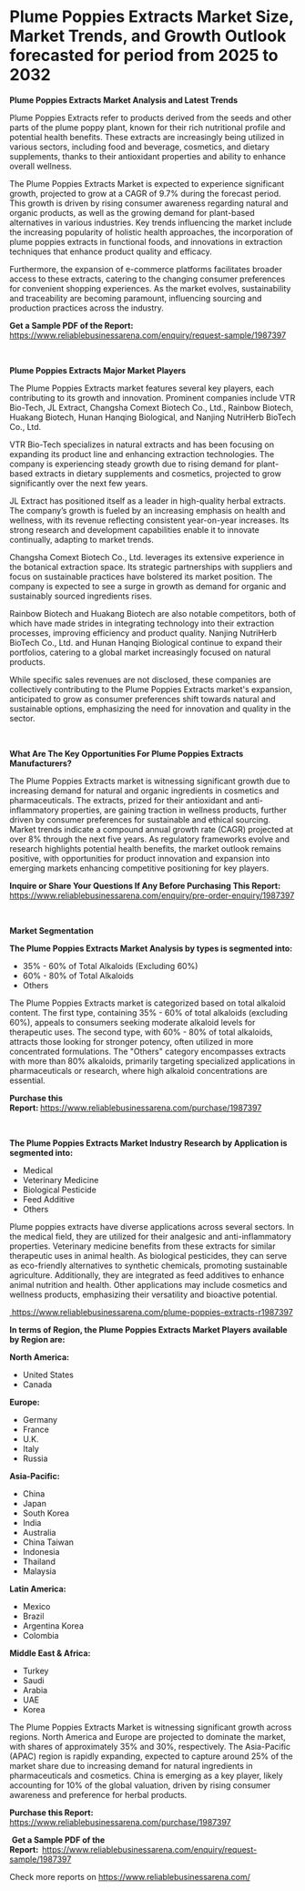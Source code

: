 <p><h1>Plume Poppies Extracts Market Size, Market Trends, and Growth Outlook forecasted for period from 2025 to 2032</h1></p><p><strong>Plume Poppies Extracts Market Analysis and Latest Trends</strong></p>
<p><p>Plume Poppies Extracts refer to products derived from the seeds and other parts of the plume poppy plant, known for their rich nutritional profile and potential health benefits. These extracts are increasingly being utilized in various sectors, including food and beverage, cosmetics, and dietary supplements, thanks to their antioxidant properties and ability to enhance overall wellness. </p><p>The Plume Poppies Extracts Market is expected to experience significant growth, projected to grow at a CAGR of 9.7% during the forecast period. This growth is driven by rising consumer awareness regarding natural and organic products, as well as the growing demand for plant-based alternatives in various industries. Key trends influencing the market include the increasing popularity of holistic health approaches, the incorporation of plume poppies extracts in functional foods, and innovations in extraction techniques that enhance product quality and efficacy. </p><p>Furthermore, the expansion of e-commerce platforms facilitates broader access to these extracts, catering to the changing consumer preferences for convenient shopping experiences. As the market evolves, sustainability and traceability are becoming paramount, influencing sourcing and production practices across the industry.</p></p>
<p><strong>Get a Sample PDF of the Report:&nbsp;</strong> <a href="https://www.reliablebusinessarena.com/enquiry/request-sample/1987397?utm_campaign=2527&utm_medium=2&utm_source=Github&utm_content=ia&utm_term=03042025&utm_id=plume-poppies-extracts">https://www.reliablebusinessarena.com/enquiry/request-sample/1987397</a></p>
<p>&nbsp;</p>
<p><strong>Plume Poppies Extracts Major Market Players</strong></p>
<p><p>The Plume Poppies Extracts market features several key players, each contributing to its growth and innovation. Prominent companies include VTR Bio-Tech, JL Extract, Changsha Comext Biotech Co., Ltd., Rainbow Biotech, Huakang Biotech, Hunan Hanqing Biological, and Nanjing NutriHerb BioTech Co., Ltd. </p><p>VTR Bio-Tech specializes in natural extracts and has been focusing on expanding its product line and enhancing extraction technologies. The company is experiencing steady growth due to rising demand for plant-based extracts in dietary supplements and cosmetics, projected to grow significantly over the next few years. </p><p>JL Extract has positioned itself as a leader in high-quality herbal extracts. The company’s growth is fueled by an increasing emphasis on health and wellness, with its revenue reflecting consistent year-on-year increases. Its strong research and development capabilities enable it to innovate continually, adapting to market trends.</p><p>Changsha Comext Biotech Co., Ltd. leverages its extensive experience in the botanical extraction space. Its strategic partnerships with suppliers and focus on sustainable practices have bolstered its market position. The company is expected to see a surge in growth as demand for organic and sustainably sourced ingredients rises.</p><p>Rainbow Biotech and Huakang Biotech are also notable competitors, both of which have made strides in integrating technology into their extraction processes, improving efficiency and product quality. Nanjing NutriHerb BioTech Co., Ltd. and Hunan Hanqing Biological continue to expand their portfolios, catering to a global market increasingly focused on natural products.</p><p>While specific sales revenues are not disclosed, these companies are collectively contributing to the Plume Poppies Extracts market's expansion, anticipated to grow as consumer preferences shift towards natural and sustainable options, emphasizing the need for innovation and quality in the sector.</p></p>
<p>&nbsp;</p>
<p><strong>What Are The Key Opportunities For Plume Poppies Extracts Manufacturers?</strong></p>
<p><p>The Plume Poppies Extracts market is witnessing significant growth due to increasing demand for natural and organic ingredients in cosmetics and pharmaceuticals. The extracts, prized for their antioxidant and anti-inflammatory properties, are gaining traction in wellness products, further driven by consumer preferences for sustainable and ethical sourcing. Market trends indicate a compound annual growth rate (CAGR) projected at over 8% through the next five years. As regulatory frameworks evolve and research highlights potential health benefits, the market outlook remains positive, with opportunities for product innovation and expansion into emerging markets enhancing competitive positioning for key players.</p></p>
<p><strong>Inquire or Share Your Questions If Any Before Purchasing This Report:</strong> <a href="https://www.reliablebusinessarena.com/enquiry/pre-order-enquiry/1987397?utm_campaign=2527&utm_medium=2&utm_source=Github&utm_content=ia&utm_term=03042025&utm_id=plume-poppies-extracts">https://www.reliablebusinessarena.com/enquiry/pre-order-enquiry/1987397</a></p>
<p>&nbsp;</p>
<p><strong>Market Segmentation</strong></p>
<p><strong>The Plume Poppies Extracts Market Analysis by types is segmented into:</strong></p>
<p><ul><li>35% - 60% of Total Alkaloids (Excluding 60%)</li><li>60% - 80% of Total Alkaloids</li><li>Others</li></ul></p>
<p><p>The Plume Poppies Extracts market is categorized based on total alkaloid content. The first type, containing 35% - 60% of total alkaloids (excluding 60%), appeals to consumers seeking moderate alkaloid levels for therapeutic uses. The second type, with 60% - 80% of total alkaloids, attracts those looking for stronger potency, often utilized in more concentrated formulations. The "Others" category encompasses extracts with more than 80% alkaloids, primarily targeting specialized applications in pharmaceuticals or research, where high alkaloid concentrations are essential.</p></p>
<p><strong>Purchase this Report:&nbsp;</strong><a href="https://www.reliablebusinessarena.com/purchase/1987397?utm_campaign=2527&utm_medium=2&utm_source=Github&utm_content=ia&utm_term=03042025&utm_id=plume-poppies-extracts">https://www.reliablebusinessarena.com/purchase/1987397</a></p>
<p>&nbsp;</p>
<p><strong>The Plume Poppies Extracts Market Industry Research by Application is segmented into:</strong></p>
<p><ul><li>Medical</li><li>Veterinary Medicine</li><li>Biological Pesticide</li><li>Feed Additive</li><li>Others</li></ul></p>
<p><p>Plume poppies extracts have diverse applications across several sectors. In the medical field, they are utilized for their analgesic and anti-inflammatory properties. Veterinary medicine benefits from these extracts for similar therapeutic uses in animal health. As biological pesticides, they can serve as eco-friendly alternatives to synthetic chemicals, promoting sustainable agriculture. Additionally, they are integrated as feed additives to enhance animal nutrition and health. Other applications may include cosmetics and wellness products, emphasizing their versatility and bioactive potential.</p></p>
<p><a href="https://www.reliablebusinessarena.com/plume-poppies-extracts-r1987397?utm_campaign=2527&utm_medium=2&utm_source=Github&utm_content=ia&utm_term=03042025&utm_id=plume-poppies-extracts">&nbsp;https://www.reliablebusinessarena.com/plume-poppies-extracts-r1987397</a></p>
<p><strong>In terms of Region, the Plume Poppies Extracts Market Players available by Region are:</strong></p>
<p>
    <p> <strong> North America: </strong>
        <ul>
            <li>United States</li>
            <li>Canada</li>
        </ul>
        </p> 
    <p> <strong> Europe: </strong>
        <ul>
            <li>Germany</li>
            <li>France</li>
            <li>U.K.</li>
            <li>Italy</li>
            <li>Russia</li>
        </ul>
        </p> 
    <p> <strong> Asia-Pacific: </strong>
        <ul>
            <li>China</li>
            <li>Japan</li>
            <li>South Korea</li>
            <li>India</li>
            <li>Australia</li>
            <li>China Taiwan</li>
            <li>Indonesia</li>
            <li>Thailand</li>
            <li>Malaysia</li>
        </ul>
        </p> 
    <p> <strong> Latin America: </strong>
        <ul>
            <li>Mexico</li>
            <li>Brazil</li>
            <li>Argentina Korea</li>
            <li>Colombia</li>
        </ul>
        </p> 
    <p> <strong> Middle East & Africa: </strong>
        <ul>
            <li>Turkey</li>
            <li>Saudi</li>
            <li>Arabia</li>
            <li>UAE</li>
            <li>Korea</li>
        </ul>
    </p>
    </p>
<p><p>The Plume Poppies Extracts Market is witnessing significant growth across regions. North America and Europe are projected to dominate the market, with shares of approximately 35% and 30%, respectively. The Asia-Pacific (APAC) region is rapidly expanding, expected to capture around 25% of the market share due to increasing demand for natural ingredients in pharmaceuticals and cosmetics. China is emerging as a key player, likely accounting for 10% of the global valuation, driven by rising consumer awareness and preference for herbal products.</p></p>
<p><strong>Purchase this Report: </strong><a href="https://www.reliablebusinessarena.com/purchase/1987397?utm_campaign=2527&utm_medium=2&utm_source=Github&utm_content=ia&utm_term=03042025&utm_id=plume-poppies-extracts">https://www.reliablebusinessarena.com/purchase/1987397</a></p>
<p>&nbsp;<strong>Get a Sample PDF of the Report:&nbsp;&nbsp;</strong><a href="https://www.reliablebusinessarena.com/enquiry/request-sample/1987397?utm_campaign=2527&utm_medium=2&utm_source=Github&utm_content=ia&utm_term=03042025&utm_id=plume-poppies-extracts">https://www.reliablebusinessarena.com/enquiry/request-sample/1987397</a></p>
<p><strong></strong></p>
<p>Check more reports on <a href="https://www.reliablebusinessarena.com/?utm_campaign=2527&utm_medium=2&utm_source=Github&utm_content=ia&utm_term=03042025&utm_id=plume-poppies-extracts">https://www.reliablebusinessarena.com/</a></p>